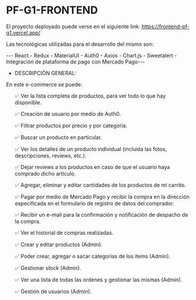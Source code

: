 # PF-G1-FRONTEND

El proyecto deployado puede verse en el siguiente link: https://frontend-pf-g1.vercel.app/

Las tecnológicas utilizadas para el desarrollo del mismo son:

--- React - Redux - MaterialUI - Auth0 - Axios - Chart.js - Sweetalert - Integración de plataforma de pago con Mercado Pago---

* DESCRIPCIÓN GENERAL:

En este e-commerce se puede:

<ul style="list-style: none">
   <p>✅ Ver la lista completa de productos, para ver todo lo que hay disponible.</p>
   <p>✅ Creación de usuario por medio de Auth0.</p>
   <p>✅ Filtrar productos por precio y por categoría.</p>
   <p>✅ Buscar un producto en particular.</p>
   <p>✅ Ver los detalles de un producto individual (incluida las fotos, descripciones, reviews, etc.).</p>
   <p>✅ Dejar reviews a los productos en caso de que el usuario haya comprado dicho artículo.</p>
   <p>✅ Agregar, eliminar y editar cantidades de los productos de mi carrito.</p>
   <p>✅ Pagar por medio de Mercado Pago y recibir la compra en la dirección especificada en el formulario de registro de datos del comprador.      </p>
   <p>✅ Recibir un e-mail para la confirmación y notificación de despacho de la compra.</p>
   <p>✅ Ver el historial de compras realizadas.</p>
   <p>✅ Crear y editar productos (Admin).</p>
   <p>✅ Poder crear, agregar o sacar categorias de los items (Admin).</p>
   <p>✅ Gestionar stock (Admin).</p>
   <p>✅ Ver una lista de todas las ordenes y gestionar las mismas (Admin).</p>
   <p>✅ Gestión de usuarios (Admin).</p>
</ul>













